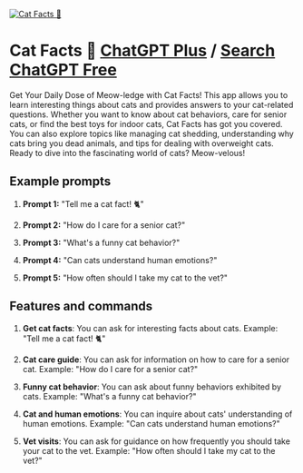 
[![Cat Facts 🐾](https://files.oaiusercontent.com/file-KaBD11VqhdoKScnNsyK25tZD?se=2123-10-17T15%3A15%3A25Z&sp=r&sv=2021-08-06&sr=b&rscc=max-age%3D31536000%2C%20immutable&rscd=attachment%3B%20filename%3D0e4ba424-d08c-4d52-84b8-63a44d68a6e2.png&sig=KolSZhQN63VPQXTOgR2IMz2Sh/ixFrXqF4nD3rk3P64%3D)](https://chat.openai.com/g/g-HPXSOn29R-cat-facts)

# Cat Facts 🐾 [ChatGPT Plus](https://chat.openai.com/g/g-HPXSOn29R-cat-facts) / [Search ChatGPT Free](https://gptcall.net/index.html#/?search=Cat%20Facts%20%F0%9F%90%BE)

Get Your Daily Dose of Meow-ledge with Cat Facts! This app allows you to learn interesting things about cats and provides answers to your cat-related questions. Whether you want to know about cat behaviors, care for senior cats, or find the best toys for indoor cats, Cat Facts has got you covered. You can also explore topics like managing cat shedding, understanding why cats bring you dead animals, and tips for dealing with overweight cats. Ready to dive into the fascinating world of cats? Meow-velous!

## Example prompts

1. **Prompt 1:** "Tell me a cat fact! 🐈"

2. **Prompt 2:** "How do I care for a senior cat?"

3. **Prompt 3:** "What's a funny cat behavior?"

4. **Prompt 4:** "Can cats understand human emotions?"

5. **Prompt 5:** "How often should I take my cat to the vet?"

## Features and commands

1. **Get cat facts**: You can ask for interesting facts about cats.
Example: "Tell me a cat fact! 🐈"

2. **Cat care guide**: You can ask for information on how to care for a senior cat.
Example: "How do I care for a senior cat?"

3. **Funny cat behavior**: You can ask about funny behaviors exhibited by cats.
Example: "What's a funny cat behavior?"

4. **Cat and human emotions**: You can inquire about cats' understanding of human emotions.
Example: "Can cats understand human emotions?"

5. **Vet visits**: You can ask for guidance on how frequently you should take your cat to the vet.
Example: "How often should I take my cat to the vet?"


